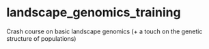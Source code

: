 # landscape_genomics_training
Crash course on basic landscape genomics (+ a touch on the genetic structure of populations)
